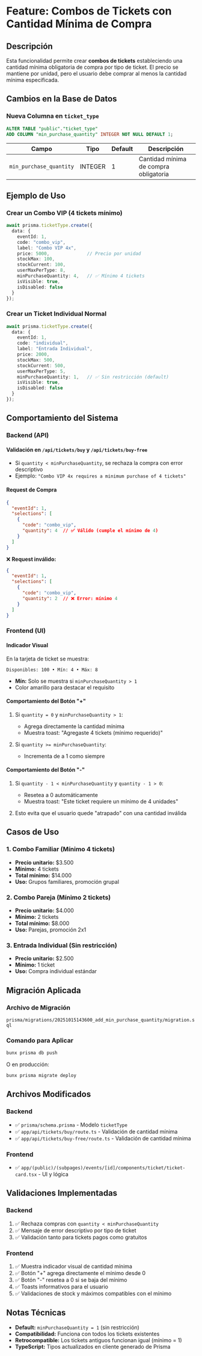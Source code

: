 # Feature: Combos de Tickets con Cantidad Mínima de Compra

## Descripción
Esta funcionalidad permite crear **combos de tickets** estableciendo una cantidad mínima obligatoria de compra por tipo de ticket. El precio se mantiene por unidad, pero el usuario debe comprar al menos la cantidad mínima especificada.

## Cambios en la Base de Datos

### Nueva Columna en `ticket_type`
```sql
ALTER TABLE "public"."ticket_type" 
ADD COLUMN "min_purchase_quantity" INTEGER NOT NULL DEFAULT 1;
```

| Campo | Tipo | Default | Descripción |
|-------|------|---------|-------------|
| `min_purchase_quantity` | INTEGER | 1 | Cantidad mínima de compra obligatoria |

## Ejemplo de Uso

### Crear un Combo VIP (4 tickets mínimo)
```typescript
await prisma.ticketType.create({
  data: {
    eventId: 1,
    code: "combo_vip",
    label: "Combo VIP 4x",
    price: 5000,              // Precio por unidad
    stockMax: 100,
    stockCurrent: 100,
    userMaxPerType: 8,
    minPurchaseQuantity: 4,   // ✅ Mínimo 4 tickets
    isVisible: true,
    isDisabled: false
  }
});
```

### Crear un Ticket Individual Normal
```typescript
await prisma.ticketType.create({
  data: {
    eventId: 1,
    code: "individual",
    label: "Entrada Individual",
    price: 2000,
    stockMax: 500,
    stockCurrent: 500,
    userMaxPerType: 5,
    minPurchaseQuantity: 1,   // ✅ Sin restricción (default)
    isVisible: true,
    isDisabled: false
  }
});
```

## Comportamiento del Sistema

### Backend (API)

#### Validación en `/api/tickets/buy` y `/api/tickets/buy-free`
- Si `quantity < minPurchaseQuantity`, se rechaza la compra con error descriptivo
- Ejemplo: `"Combo VIP 4x requires a minimum purchase of 4 tickets"`

#### Request de Compra
```json
{
  "eventId": 1,
  "selections": [
    {
      "code": "combo_vip",
      "quantity": 4  // ✅ Válido (cumple el mínimo de 4)
    }
  ]
}
```

❌ **Request inválido:**
```json
{
  "eventId": 1,
  "selections": [
    {
      "code": "combo_vip",
      "quantity": 2  // ❌ Error: mínimo 4
    }
  ]
}
```

### Frontend (UI)

#### Indicador Visual
En la tarjeta de ticket se muestra:
```
Disponibles: 100 • Mín: 4 • Máx: 8
```
- **Mín:** Solo se muestra si `minPurchaseQuantity > 1`
- Color amarillo para destacar el requisito

#### Comportamiento del Botón "+"
1. Si `quantity = 0` y `minPurchaseQuantity > 1`:
   - Agrega directamente la cantidad mínima
   - Muestra toast: "Agregaste 4 tickets (mínimo requerido)"

2. Si `quantity >= minPurchaseQuantity`:
   - Incrementa de a 1 como siempre

#### Comportamiento del Botón "-"
1. Si `quantity - 1 < minPurchaseQuantity` y `quantity - 1 > 0`:
   - Resetea a 0 automáticamente
   - Muestra toast: "Este ticket requiere un mínimo de 4 unidades"

2. Esto evita que el usuario quede "atrapado" con una cantidad inválida

## Casos de Uso

### 1. Combo Familiar (Mínimo 4 tickets)
- **Precio unitario:** $3.500
- **Mínimo:** 4 tickets
- **Total mínimo:** $14.000
- **Uso:** Grupos familiares, promoción grupal

### 2. Combo Pareja (Mínimo 2 tickets)
- **Precio unitario:** $4.000
- **Mínimo:** 2 tickets
- **Total mínimo:** $8.000
- **Uso:** Parejas, promoción 2x1

### 3. Entrada Individual (Sin restricción)
- **Precio unitario:** $2.500
- **Mínimo:** 1 ticket
- **Uso:** Compra individual estándar

## Migración Aplicada

### Archivo de Migración
`prisma/migrations/20251015143600_add_min_purchase_quantity/migration.sql`

### Comando para Aplicar
```bash
bunx prisma db push
```

O en producción:
```bash
bunx prisma migrate deploy
```

## Archivos Modificados

### Backend
- ✅ `prisma/schema.prisma` - Modelo `ticketType`
- ✅ `app/api/tickets/buy/route.ts` - Validación de cantidad mínima
- ✅ `app/api/tickets/buy-free/route.ts` - Validación de cantidad mínima

### Frontend
- ✅ `app/(public)/(subpages)/events/[id]/components/ticket/ticket-card.tsx` - UI y lógica

## Validaciones Implementadas

### Backend
1. ✅ Rechaza compras con `quantity < minPurchaseQuantity`
2. ✅ Mensaje de error descriptivo por tipo de ticket
3. ✅ Validación tanto para tickets pagos como gratuitos

### Frontend
1. ✅ Muestra indicador visual de cantidad mínima
2. ✅ Botón "+" agrega directamente el mínimo desde 0
3. ✅ Botón "-" resetea a 0 si se baja del mínimo
4. ✅ Toasts informativos para el usuario
5. ✅ Validaciones de stock y máximos compatibles con el mínimo

## Notas Técnicas

- **Default:** `minPurchaseQuantity = 1` (sin restricción)
- **Compatibilidad:** Funciona con todos los tickets existentes
- **Retrocompatible:** Los tickets antiguos funcionan igual (mínimo = 1)
- **TypeScript:** Tipos actualizados en cliente generado de Prisma
